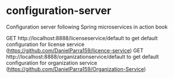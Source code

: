 # configuration-server
Configuration server following Spring microservices in action book

GET http://localhost:8888/licenseservice/default to get default configuration for license service (https://github.com/DanielParra159/licence-service)
GET http://localhost:8888/organizationservice/default to get default configuration for organization service (https://github.com/DanielParra159/Organization-Service)